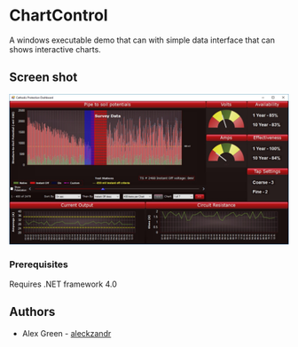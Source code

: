 # ChartControl

A windows executable demo that can with simple data interface that can shows interactive charts.

## Screen shot

![screen shot](screenshot.jpg "ChartControl screen shot")


### Prerequisites

Requires .NET framework 4.0

## Authors

* Alex Green - [aleckzandr](https://github.com/aleckzandr)
